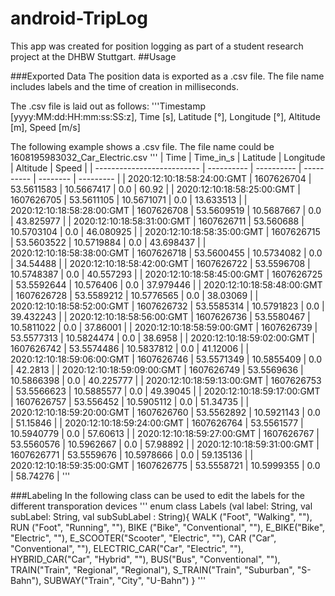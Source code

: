 # android-TripLog
This app was created for position logging as part of a student research project at the DHBW Stuttgart.
##Usage

###Exported Data
The position data is exported as a .csv file. The file name includes labels and the time of creation in milliseconds.

The .csv file is laid out as follows: 
'''Timestamp [yyyy:MM:dd:HH:mm:ss:SS:z], Time [s], Latitude [°], Longitude [°], Altitude [m], Speed [m/s]

The following example shows a .csv file. The file name could be 1608195983032_Car_Electric.csv
'''
| Time                       | Time_in_s  | Latitude   | Longitude  | Altitude | Speed     |
| -------------------------- | ---------- | ---------- | ---------- | -------- | --------- |
| 2020:12:10:18:58:24:00:GMT | 1607626704 | 53.5611583 | 10.5667417 | 0.0      | 60.92     |
| 2020:12:10:18:58:25:00:GMT | 1607626705 | 53.5611105 | 10.5671071 | 0.0      | 13.633513 |
| 2020:12:10:18:58:28:00:GMT | 1607626708 | 53.5609519 | 10.5687667 | 0.0      | 43.825977 |
| 2020:12:10:18:58:31:00:GMT | 1607626711 | 53.560688  | 10.5703104 | 0.0      | 46.080925 |
| 2020:12:10:18:58:35:00:GMT | 1607626715 | 53.5603522 | 10.5719884 | 0.0      | 43.698437 |
| 2020:12:10:18:58:38:00:GMT | 1607626718 | 53.5600455 | 10.5734082 | 0.0      | 34.54488  |
| 2020:12:10:18:58:42:00:GMT | 1607626722 | 53.5596708 | 10.5748387 | 0.0      | 40.557293 |
| 2020:12:10:18:58:45:00:GMT | 1607626725 | 53.5592644 | 10.576406  | 0.0      | 37.979446 |
| 2020:12:10:18:58:48:00:GMT | 1607626728 | 53.5589212 | 10.5776565 | 0.0      | 38.03069  |
| 2020:12:10:18:58:52:00:GMT | 1607626732 | 53.5585314 | 10.5791823 | 0.0      | 39.432243 |
| 2020:12:10:18:58:56:00:GMT | 1607626736 | 53.5580467 | 10.5811022 | 0.0      | 37.86001  |
| 2020:12:10:18:58:59:00:GMT | 1607626739 | 53.5577313 | 10.5824474 | 0.0      | 38.6958   |
| 2020:12:10:18:59:02:00:GMT | 1607626742 | 53.5574486 | 10.5837812 | 0.0      | 41.12006  |
| 2020:12:10:18:59:06:00:GMT | 1607626746 | 53.5571349 | 10.5855409 | 0.0      | 42.2813   |
| 2020:12:10:18:59:09:00:GMT | 1607626749 | 53.5569636 | 10.5866398 | 0.0      | 40.225777 |
| 2020:12:10:18:59:13:00:GMT | 1607626753 | 53.5566623 | 10.5885577 | 0.0      | 49.39045  |
| 2020:12:10:18:59:17:00:GMT | 1607626757 | 53.556452  | 10.5905112 | 0.0      | 51.34735  |
| 2020:12:10:18:59:20:00:GMT | 1607626760 | 53.5562892 | 10.5921143 | 0.0      | 51.15846  |
| 2020:12:10:18:59:24:00:GMT | 1607626764 | 53.5561577 | 10.5940779 | 0.0      | 57.60613  |
| 2020:12:10:18:59:27:00:GMT | 1607626767 | 53.5560576 | 10.5962667 | 0.0      | 57.98892  |
| 2020:12:10:18:59:31:00:GMT | 1607626771 | 53.5559676 | 10.5978666 | 0.0      | 59.135136 |
| 2020:12:10:18:59:35:00:GMT | 1607626775 | 53.5558721 | 10.5999355 | 0.0      | 58.74276  |
'''

###Labeling
In the following class can be used to edit the labels for the different transporation devices
'''
enum class Labels (val label: String, val subLabel: String, val subSubLabel : String){
    WALK ("Foot", "Walking", ""),
    RUN ("Foot", "Running", ""),
    BIKE ("Bike", "Conventional", ""),
    E_BIKE("Bike", "Electric", ""),
    E_SCOOTER("Scooter", "Electric", ""),
    CAR ("Car", "Conventional", ""),
    ELECTRIC_CAR("Car", "Electric", ""),
    HYBRID_CAR("Car", "Hybrid", ""),
    BUS("Bus", "Conventional", ""),
    TRAIN("Train", "Regional", "Regional"),
    S_TRAIN("Train", "Suburban", "S-Bahn"),
    SUBWAY("Train", "City", "U-Bahn")
}
'''
